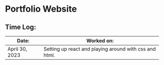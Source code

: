 # Portfolio Website

## Time Log:

| Date: | Worked on: |
|----------|----------|
| April 30, 2023 | Setting up react and playing around with css and html. |
